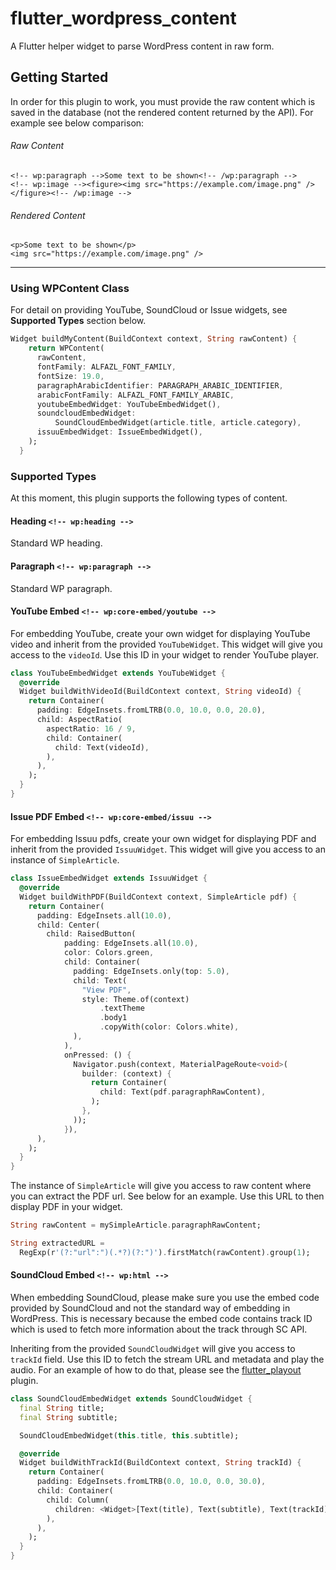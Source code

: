 # flutter_wordpress_content

A Flutter helper widget to parse WordPress content in raw form.

## Getting Started

In order for this plugin to work, you must provide the raw content which is saved
in the database (not the rendered content returned by the API). For example see below 
comparison:

###### Raw Content
```$xslt
<!-- wp:paragraph -->Some text to be shown<!-- /wp:paragraph -->
<!-- wp:image --><figure><img src="https://example.com/image.png" /></figure><!-- /wp:image -->
```
###### Rendered Content
```$xslt
<p>Some text to be shown</p>
<img src="https://example.com/image.png" />
```
---
### Using WPContent Class
For detail on providing YouTube, SoundCloud or Issue widgets, see __Supported Types__ section below.
```dart
Widget buildMyContent(BuildContext context, String rawContent) {
    return WPContent(
      rawContent,
      fontFamily: ALFAZL_FONT_FAMILY,
      fontSize: 19.0,
      paragraphArabicIdentifier: PARAGRAPH_ARABIC_IDENTIFIER,
      arabicFontFamily: ALFAZL_FONT_FAMILY_ARABIC,
      youtubeEmbedWidget: YouTubeEmbedWidget(),
      soundcloudEmbedWidget:
          SoundCloudEmbedWidget(article.title, article.category),
      issuuEmbedWidget: IssueEmbedWidget(),
    );
  }
```
### Supported Types
At this moment, this plugin supports the following types of content.

#### Heading `<!-- wp:heading -->`
Standard WP heading.

#### Paragraph `<!-- wp:paragraph -->`
Standard WP paragraph.

#### YouTube Embed `<!-- wp:core-embed/youtube -->`
For embedding YouTube, create your own widget for displaying YouTube video and inherit
from the provided `YouTubeWidget`. This widget will give you access to the `videoId`. Use
this ID in your widget to render YouTube player.
```dart
class YouTubeEmbedWidget extends YouTubeWidget {
  @override
  Widget buildWithVideoId(BuildContext context, String videoId) {
    return Container(
      padding: EdgeInsets.fromLTRB(0.0, 10.0, 0.0, 20.0),
      child: AspectRatio(
        aspectRatio: 16 / 9,
        child: Container(
          child: Text(videoId),
        ),
      ),
    );
  }
}
```

#### Issue PDF Embed `<!-- wp:core-embed/issuu -->`
For embedding Issuu pdfs, create your own widget for displaying PDF and inherit
from the provided `IssuuWidget`. This widget will give you access to an instance of `SimpleArticle`.
```dart
class IssueEmbedWidget extends IssuuWidget {
  @override
  Widget buildWithPDF(BuildContext context, SimpleArticle pdf) {
    return Container(
      padding: EdgeInsets.all(10.0),
      child: Center(
        child: RaisedButton(
            padding: EdgeInsets.all(10.0),
            color: Colors.green,
            child: Container(
              padding: EdgeInsets.only(top: 5.0),
              child: Text(
                "View PDF",
                style: Theme.of(context)
                    .textTheme
                    .body1
                    .copyWith(color: Colors.white),
              ),
            ),
            onPressed: () {
              Navigator.push(context, MaterialPageRoute<void>(
                builder: (context) {
                  return Container(
                    child: Text(pdf.paragraphRawContent),
                  );
                },
              ));
            }),
      ),
    );
  }
}

```
The instance of `SimpleArticle` will give you access to raw content where you can extract
the PDF url. See below for an example. Use this URL to then display PDF in your widget.
```dart
String rawContent = mySimpleArticle.paragraphRawContent;

String extractedURL =
  RegExp(r'(?:"url":")(.*?)(?:")').firstMatch(rawContent).group(1);
```

#### SoundCloud Embed `<!-- wp:html -->`
When embedding SoundCloud, please make sure you use the embed code provided by
SoundCloud and not the standard way of embedding in WordPress. This is necessary
because the embed code contains track ID which is used to fetch more information
about the track through SC API.

Inheriting from the provided `SoundCloudWidget` will give you access to `trackId` field.
Use this ID to fetch the stream URL and metadata and play the audio. For an example of
how to do that, please see the [flutter_playout](https://pub.dev/packages/flutter_playout) plugin.
```dart
class SoundCloudEmbedWidget extends SoundCloudWidget {
  final String title;
  final String subtitle;

  SoundCloudEmbedWidget(this.title, this.subtitle);

  @override
  Widget buildWithTrackId(BuildContext context, String trackId) {
    return Container(
      padding: EdgeInsets.fromLTRB(0.0, 10.0, 0.0, 30.0),
      child: Container(
        child: Column(
          children: <Widget>[Text(title), Text(subtitle), Text(trackId)],
        ),
      ),
    );
  }
}
```